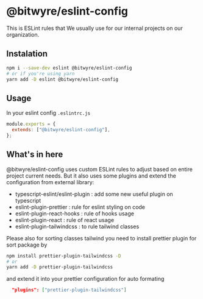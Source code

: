 # @bitwyre/eslint-config

This is ESLint rules that We usually use for our internal projects on our organization.

## Instalation

```bash
npm i --save-dev eslint @bitwyre/eslint-config
# or if you're using yarn
yarn add -D eslint @bitwyre/eslint-config
```

## Usage

In your eslint config `.eslintrc.js`

```js
module.exports = {
  extends: ["@bitwyre/eslint-config"],
};
```

## What's in here

@bitwyre/eslint-config uses custom ESLint rules to adjust based on entire project current needs. But it also uses some plugins and extend the configuration from external library:

- typescript-eslint/eslint-plugin : add some new useful plugin on typescript
- eslint-plugin-prettier : rule for eslint styling on code
- eslint-plugin-react-hooks : rule of hooks usage
- eslint-plugin-react : rule of react usage
- eslint-plugin-tailwindcss : to rule tailwind classes

Please also for sorting classes tailwind you need to install prettier plugin for sort package by

```bash
npm install prettier-plugin-tailwindcss -D
# or
yarn add -D prettier-plugin-tailwindcss
```

and extend it into your prettier configuration for auto formating

```json
  "plugins": ["prettier-plugin-tailwindcss"]
```
